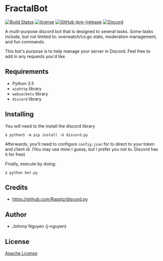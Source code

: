 # FractalBot

[![Build Status](https://travis-ci.org/j-nguyen/FractalBot.svg?branch=staging)](https://travis-ci.org/j-nguyen/FractalBot) [![license](https://img.shields.io/github/license/j-nguyen/fractalbot.svg)]() [![GitHub (pre-)release](https://img.shields.io/github/release/j-nguyen/fractalbot/all.svg)]() [![Discord](https://discordapp.com/api/guilds/267645106377457665/widget.png)](https://discord.gg/uzNg2uH) 

A multi-purpose discord bot that is designed to several tasks. Some tasks include, but not limited to: overwatch/cs:go stats, moderation management, and fun commands.

This bot's purpose is to help manage your server in Discord. Feel free to add in any requests you'd like.

## Requirements

* Python 3.5
* `aiohttp` library
* `websockets` library
* `discord` library

## Installing

You will need to the install the discord library

`$ python3 -m pip install -U discord.py`

Afterwards, you'll need to configure `config.json` for to direct to your token and client id. (You may use mine I guess, but I prefer you not to. Discord has it for free)

Finally, execute by doing:

`$ python bot.py`

## Credits

* https://github.com/Rapptz/discord.py

## Author

* Johnny Nguyen (j-nguyen)

## License

[Apache License](https://github.com/j-nguyen/FractalBot/blob/master/LICENSE)
